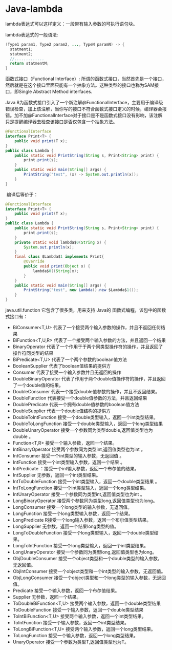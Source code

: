 # Java-lambda

lambda表达式可以这样定义：一段带有输入参数的可执行语句块。

lambda表达式的一般语法:
```java
(Type1 param1, Type2 param2, ..., TypeN paramN) -> {
  statment1;
  statment2;
  //.............
  return statmentM;
}
```
函数式接口（Functional Interface）:
所谓的函数式接口，当然首先是一个接口，然后就是在这个接口里面只能有一个抽象方法。这种类型的接口也称为SAM接口，即Single Abstract Method interfaces.

Java 8为函数式接口引入了一个新注解@FunctionalInterface，主要用于编译级错误检查，加上该注解，当你写的接口不符合函数式接口定义的时候，编译器会报错。加不加@FunctionalInterface对于接口是不是函数式接口没有影响，该注解只是提醒编译器去检查该接口是否仅包含一个抽象方法。 

```java
@FunctionalInterface
interface Print<T> {
    public void print(T x);
}
public class Lambda {   
    public static void PrintString(String s, Print<String> print) {
        print.print(s);
    }
    public static void main(String[] args) {
        PrintString("test", (x) -> System.out.println(x));
    }
}
```

 编译后等价于：
 
```java
@FunctionalInterface
interface Print<T> {
    public void print(T x);
}
public class Lambda {   
    public static void PrintString(String s, Print<String> print) {
        print.print(s);
    }
    private static void lambda$0(String x) {
        System.out.println(x);
    }
    final class $Lambda$1 implements Print{
        @Override
        public void print(Object x) {
            lambda$0((String)x);
        }
    }
    public static void main(String[] args) {
        PrintString("test", new Lambda().new $Lambda$1());
    }
}
```
java.util.function 它包含了很多类，用来支持 Java的 函数式编程，该包中的函数式接口有：

+ BiConsumer<T,U>
代表了一个接受两个输入参数的操作，并且不返回任何结果
+ BiFunction<T,U,R>
代表了一个接受两个输入参数的方法，并且返回一个结果
+ BinaryOperator<T>
代表了一个作用于于两个同类型操作符的操作，并且返回了操作符同类型的结果
+ BiPredicate<T,U>
代表了一个两个参数的boolean值方法
+ BooleanSupplier
代表了boolean值结果的提供方
+ Consumer<T>
代表了接受一个输入参数并且无返回的操作
+ DoubleBinaryOperator
代表了作用于两个double值操作符的操作，并且返回了一个double值的结果。
+ DoubleConsumer
代表一个接受double值参数的操作，并且不返回结果。
+ DoubleFunction<R>
代表接受一个double值参数的方法，并且返回结果
+ DoublePredicate
代表一个拥有double值参数的boolean值方法
+ DoubleSupplier
代表一个double值结构的提供方
+ DoubleToIntFunction
接受一个double类型输入，返回一个int类型结果。
+ DoubleToLongFunction
接受一个double类型输入，返回一个long类型结果
+ DoubleUnaryOperator
接受一个参数同为类型double,返回值类型也为double 。
+ Function<T,R>
接受一个输入参数，返回一个结果。
+ IntBinaryOperator
接受两个参数同为类型int,返回值类型也为int 。
+ IntConsumer
接受一个int类型的输入参数，无返回值 。
+ IntFunction<R>
接受一个int类型输入参数，返回一个结果 。
+ IntPredicate
：接受一个int输入参数，返回一个布尔值的结果。
+ IntSupplier
无参数，返回一个int类型结果。
+ IntToDoubleFunction
接受一个int类型输入，返回一个double类型结果 。
+ IntToLongFunction
接受一个int类型输入，返回一个long类型结果。
+ IntUnaryOperator
接受一个参数同为类型int,返回值类型也为int 。
+ LongBinaryOperator
接受两个参数同为类型long,返回值类型也为long。
+ LongConsumer
接受一个long类型的输入参数，无返回值。
+ LongFunction<R>
接受一个long类型输入参数，返回一个结果。
+ LongPredicate
R接受一个long输入参数，返回一个布尔值类型结果。
+ LongSupplier
无参数，返回一个结果long类型的值。
+ LongToDoubleFunction
接受一个long类型输入，返回一个double类型结果。
+ LongToIntFunction
接受一个long类型输入，返回一个int类型结果。
+ LongUnaryOperator
接受一个参数同为类型long,返回值类型也为long。
+ ObjDoubleConsumer<T>
接受一个object类型和一个double类型的输入参数，无返回值。
+ ObjIntConsumer<T>
接受一个object类型和一个int类型的输入参数，无返回值。
+ ObjLongConsumer<T>
接受一个object类型和一个long类型的输入参数，无返回值。
+ Predicate<T>
接受一个输入参数，返回一个布尔值结果。
+ Supplier<T>
无参数，返回一个结果。
+ ToDoubleBiFunction<T,U>
接受两个输入参数，返回一个double类型结果
+ ToDoubleFunction<T>
接受一个输入参数，返回一个double类型结果
+ ToIntBiFunction<T,U>
接受两个输入参数，返回一个int类型结果。
+ ToIntFunction<T>
接受一个输入参数，返回一个int类型结果。
+ ToLongBiFunction<T,U>
接受两个输入参数，返回一个long类型结果。
+ ToLongFunction<T>
接受一个输入参数，返回一个long类型结果。
+ UnaryOperator<T>
接受一个参数为类型T,返回值类型也为T。



